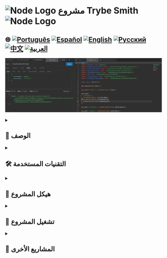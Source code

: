 # <img src="https://cdn-icons-png.flaticon.com/128/5968/5968322.png" alt="Node Logo" width="52" height="30" /> مشروع Trybe Smith <img src="https://cdn-icons-png.flaticon.com/128/5968/5968322.png" alt="Node Logo" width="52" height="30" />

## 🌐 [![Português](https://img.shields.io/badge/Português-green)](https://github.com/SamuelRocha91/TrybeSmith/blob/main/README.md) [![Español](https://img.shields.io/badge/Español-yellow)](https://github.com/SamuelRocha91/TrybeSmith/blob/main/README_es.md) [![English](https://img.shields.io/badge/English-blue)](https://github.com/SamuelRocha91/TrybeSmith/blob/main/README_en.md) [![Русский](https://img.shields.io/badge/Русский-lightgrey)](https://github.com/SamuelRocha91/TrybeSmith/blob/main/README_ru.md) [![中文](https://img.shields.io/badge/中文-red)](https://github.com/SamuelRocha91/TrybeSmith/blob/main/README_ch.md) [![العربية](https://img.shields.io/badge/العربية-orange)](https://github.com/SamuelRocha91/TrybeSmith/blob/main/README_ar.md)

![معاينة التطبيق](./assets/trybeSmith.png)

<details>
  <summary><h2>📜 الوصف</h2></summary>

  هذا مشروع تقييم تم تطويره في وحدة BackEnd من دورة تطوير الويب في Trybe. استخدم المشروع **Typescript** و **Sequelize** و **JWT**. خلال التطوير، تم تعزيز مجموعة من المهارات:

  - معالجة الاختبارات
  - استخدام بنية MSC (النموذج-الخدمة-المراقب)
  - إنشاء مسارات لإنشاء، قراءة وتحديث المعلومات
  - مصادقة المسارات

  يتضمن هذا المشروع إنشاء متجر لبيع العناصر المتوسطة باستخدام **Typescript** و **Sequelize**. كان التركيز الرئيسي على تطوير طبقات **Service** و **Controllers**.

</details>

<details>
  <summary><h2>🛠️ التقنيات المستخدمة</h2></summary>

  - **Node.js**
  - **Express**
  - **Typescript**
  - **Sequelize**
  - **MySQL**
  - **JWT (JSON Web Token)**
  - **Docker و Docker Compose**

</details>

<details>
  <summary><h2>📂 هيكل المشروع</h2></summary>

  تم هيكلة المشروع وفقًا لبنية MSC، حيث يتم فصل المسؤوليات بين النموذج والخدمة والمراقب. وفيما يلي بعض المسارات الرئيسية التي تم تنفيذها:

  ### المسارات

  - **POST /login**: تسجيل دخول المستخدم.
  - **POST /products**: إضافة منتج جديد (التحقق من الاسم والسعر).
  - **GET /products**: إرجاع جميع المنتجات المسجلة.
  - **GET /orders**: إرجاع جميع الطلبات المسجلة.
  - **POST /orders**: إنشاء طلب جديد (التحقق من JWT، ID المستخدم و ID المنتج).

  ### البرمجيات الوسيطة

  يستخدم المشروع العديد من البرمجيات الوسيطة للتحقق، بما في ذلك:

  - `validateProducts`: التحقق من بيانات المنتج (الاسم والسعر).
  - `validateUser`: التحقق من بيانات المستخدم.
  - `validateProductById`: التحقق من وجود المنتج باستخدام ID.
  - `validateJWT`: التحقق من رمز JWT لمصادقة الدخول.

</details>

<details>
  <summary><h2>🚀 تشغيل المشروع</h2></summary>

  لتشغيل المشروع، يرجى اتباع الخطوات التالية:

  ### المتطلبات المسبقة

  - تثبيت **Docker** و **Docker Compose**.
  - تثبيت **Node.js** (اختياري، إذا كنت ترغب في التشغيل محليًا بدون Docker).

  ### خطوات التشغيل

  1. استنساخ المستودع:
     ```bash
     git clone https://github.com/seu_usuario/trybe-smith.git
     cd trybe-smith
     ```

  2. إنشاء ملف `.env` في جذر المشروع مع المتغيرات البيئية التالية:
     ```plaintext
     DB_USER=root
     DB_PASSWORD=password
     DB_HOST=db
     DB_PORT=3306
     DB_NAME=Trybesmith
     JWT_SECRET=secret
     ```

  3. تشغيل Docker Compose لبناء وبدء الحاويات:
     ```bash
     docker-compose up --build
     ```

  4. الوصول إلى واجهة برمجة التطبيقات في المتصفح أو أداة API (مثل Postman) على `http://localhost:3001`.

</details>

<details>
  <summary><h2>🔗 المشاريع الأخرى</h2></summary>

  - ⚽ [Typescript FootBall API](https://github.com/SamuelRocha91/trybeFutebolClube/blob/main/README_ar.md)
  - 🐉 [Trybers and Dragons](https://github.com/SamuelRocha91/trybeAndDragons/blob/main/README_ar.md)
  - 🪧 [Blogs Api](https://github.com/SamuelRocha91/BlogsApi/blob/main/README_ar.md)

</details>
